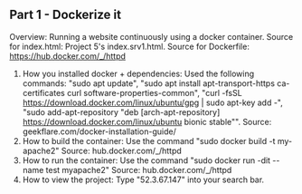 Part 1 - Dockerize it
---
Overview: Running a website continuously using a docker container.
Source for index.html: Project 5's index.srv1.html.
Source for Dockerfile: https://hub.docker.com/_/httpd
1. How you installed docker + dependencies: Used the following commands: "sudo apt update", "sudo apt install apt-transport-https ca-certificates curl software-properties-common", "curl -fsSL https://download.docker.com/linux/ubuntu/gpg | sudo apt-key add -", "sudo add-apt-repository "deb [arch-apt-repository] https://download.docker.com/linux/ubuntu bionic stable"". Source: geekflare.com/docker-installation-guide/
2. How to build the container: Use the command "sudo docker build -t my-apache2" Source: hub.docker.com/_/httpd
3. How to run the container: Use the command "sudo docker run -dit --name test myapache2" Source: hub.docker.com/_/httpd
4. How to view the project: Type "52.3.67.147" into your search bar.
